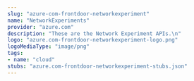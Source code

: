 ```yaml
---
slug: "azure-com-frontdoor-networkexperiment"
name: "NetworkExperiments"
provider: "azure.com"
description: "These are the Network Experiment APIs.\n"
logo: "azure.com-frontdoor-networkexperiment-logo.png"
logoMediaType: "image/png"
tags:
- name: "cloud"
stubs: "azure.com-frontdoor-networkexperiment-stubs.json"
---
```

